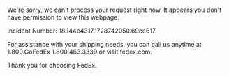  	


 	

We're sorry, we can't process your request right now. It appears you don't have permission to view this webpage.


Incident Number: 18.144e4317.1728742050.69ce617





For assistance with your shipping needs, you can call us anytime at 1.800.GoFedEx 1.800.463.3339 or visit fedex.com.




Thank you for choosing FedEx.